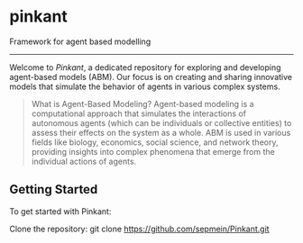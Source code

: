 # pinkant
Framework for agent based modelling

---

Welcome to *Pinkant*, a dedicated repository for exploring and developing agent-based models (ABM). Our focus is on creating and sharing innovative models that simulate the behavior of agents in various complex systems.

> What is Agent-Based Modeling?
> Agent-based modeling is a computational approach that simulates the interactions of autonomous agents (which can be individuals or collective entities) to assess their effects on the system as a whole. ABM is used in various fields like biology, economics, social science, and network theory, providing insights into complex phenomena that emerge from the individual actions of agents.

## Getting Started
To get started with Pinkant:

Clone the repository: git clone https://github.com/sepmein/Pinkant.git
